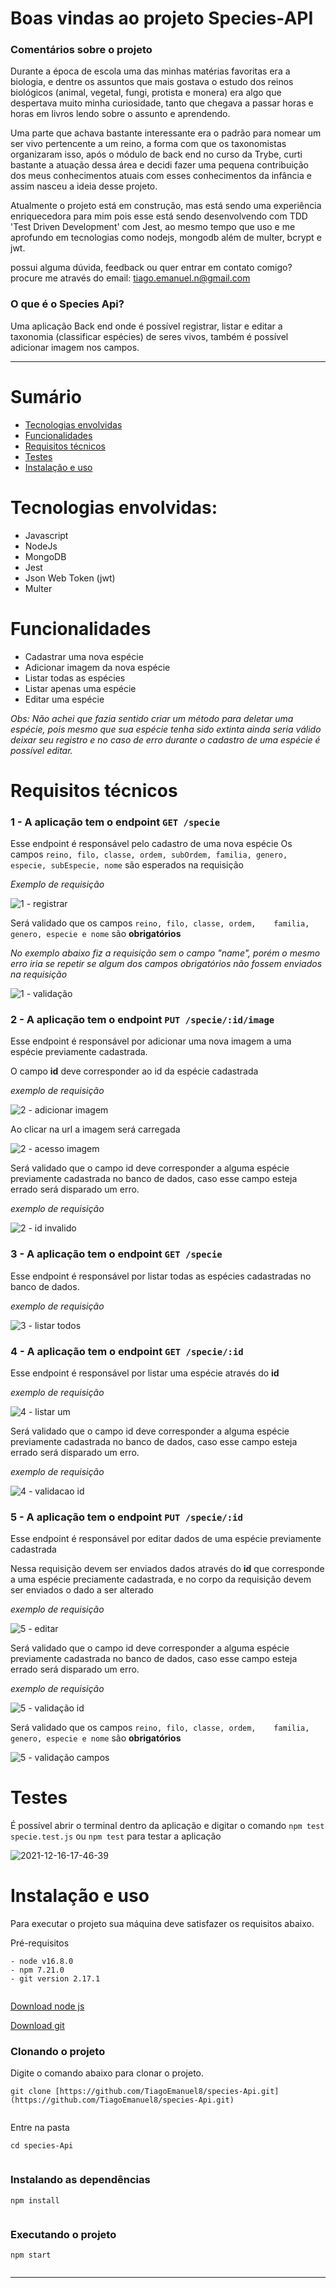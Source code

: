 # Boas vindas ao projeto Species-API

###  Comentários sobre o projeto

Durante a época de escola uma das minhas matérias favoritas era a biologia, e dentre os assuntos que mais gostava o estudo dos reinos biológicos (animal, vegetal, fungi, protista e monera) era algo que despertava muito minha curiosidade, tanto que chegava a passar horas e horas em livros lendo sobre o assunto e aprendendo.

Uma parte que achava bastante interessante era o padrão para nomear um ser vivo pertencente a um reino, a forma com que os taxonomistas organizaram isso, após o módulo de back end no curso da Trybe, curti bastante a atuação dessa área e decidi fazer uma pequena contribuição dos meus conhecimentos atuais com esses conhecimentos da infância e assim nasceu a ideia desse projeto.

Atualmente o projeto está em construção, mas está sendo uma experiência enriquecedora para mim pois esse está sendo desenvolvendo com TDD 'Test Driven Development' com Jest, ao mesmo tempo que uso e me aprofundo em tecnologias como nodejs, mongodb além de multer, bcrypt e jwt.

possui alguma dúvida, feedback ou quer entrar em contato comigo? 
procure me através do email: tiago.emanuel.n@gmail.com

### O que é o Species Api?

Uma aplicação Back end onde é possível registrar, listar e editar a taxonomia (classificar espécies) de seres vivos, também é possível adicionar imagem nos campos.

---

# Sumário

- [Tecnologias envolvidas](#tecnologias-envolvidas)
- [Funcionalidades](#funcionalidades)
- [Requisitos técnicos](#requisitos-técnicos)
- [Testes](#testes)
- [Instalação e uso](#instalação-e-uso)


# Tecnologias envolvidas:
 - Javascript
 - NodeJs
 - MongoDB
 - Jest
 - Json Web Token (jwt)
 - Multer

# Funcionalidades

- Cadastrar uma nova espécie
- Adicionar imagem da nova espécie
- Listar todas as espécies
- Listar apenas uma espécie
- Editar uma espécie

*Obs: Não achei que fazia sentido criar um método para deletar uma espécie, pois mesmo que sua espécie tenha sido extinta ainda seria válido deixar seu registro e no caso de erro durante o cadastro de uma espécie é possível editar.*

# Requisitos técnicos

### 1 - A aplicação tem o endpoint `GET /specie`


Esse endpoint é responsável pelo cadastro de uma nova espécie
Os campos `reino, filo, classe, ordem, subOrdem, familia, genero, especie, subEspecie, nome` são esperados na requisição

*Exemplo de requisição*

![1 - registrar](https://user-images.githubusercontent.com/72472530/146537400-f7c0a6be-3e70-4e52-b4e7-67449073ed95.png)


Será validado que os campos `reino, filo, classe, ordem,	familia, genero, especie e nome` são **obrigatórios**


*No exemplo abaixo fiz a requisição sem o campo "name", porém o mesmo erro iria se repetir se algum dos campos obrigatórios não fossem enviados na requisição*


![1 - validação](https://user-images.githubusercontent.com/72472530/146537890-201d6671-2b5f-4f61-bee3-908be9299748.png)


### 2 - A aplicação tem o endpoint `PUT /specie/:id/image`
Esse endpoint é responsável por adicionar uma nova imagem a uma espécie previamente cadastrada.

O campo **id** deve corresponder ao id da espécie cadastrada

*exemplo de requisição*

![2 - adicionar imagem](https://user-images.githubusercontent.com/72472530/146543476-9a5c274d-b9b3-461d-af0b-e7e302d47388.png)

Ao clicar na url a imagem será carregada

![2 - acesso imagem](https://user-images.githubusercontent.com/72472530/146543531-4ccbf177-b53d-45f8-a0fc-41b61ec829a7.png)

Será validado que o campo id deve corresponder a alguma espécie previamente cadastrada no banco de dados, caso esse campo esteja errado será disparado um erro.

*exemplo de requisição*

![2 - id invalido](https://user-images.githubusercontent.com/72472530/146543714-ec9d0b08-dc4e-4e27-aa40-4258b672df7b.png)

### 3 - A aplicação tem o endpoint `GET /specie`

Esse endpoint é responsável por listar todas as espécies cadastradas no banco de dados.

*exemplo de requisição*

![3 - listar todos](https://user-images.githubusercontent.com/72472530/146543826-74301ea2-62c5-45e8-a3f3-4b954db59ed7.png)

### 4 - A aplicação tem o endpoint `GET /specie/:id`

Esse endpoint é responsável por listar uma espécie através do **id**

*exemplo de requisição*

![4 - listar um](https://user-images.githubusercontent.com/72472530/146543857-bd80baec-4dad-422c-add9-46fb6febb8b3.png)

Será validado que o campo id deve corresponder a alguma espécie previamente cadastrada no banco de dados, caso esse campo esteja errado será disparado um erro.

*exemplo de requisição*

![4 - validacao id](https://user-images.githubusercontent.com/72472530/146544054-7d50d3a6-aeb2-4339-a287-4fe378e3444d.png)

### 5 - A aplicação tem o endpoint `PUT /specie/:id`

Esse endpoint é responsável por editar dados de uma espécie previamente cadastrada

Nessa requisição devem ser enviados dados através do **id** que corresponde a uma espécie preciamente cadastrada, e no corpo da requisição devem ser enviados o dado a ser alterado

*exemplo de requisição*

![5 - editar](https://user-images.githubusercontent.com/72472530/146544115-40d75df3-baec-4bde-9423-b26b454731c2.png)

Será validado que o campo id deve corresponder a alguma espécie previamente cadastrada no banco de dados, caso esse campo esteja errado será disparado um erro.

*exemplo de requisição*

![5 - validação id](https://user-images.githubusercontent.com/72472530/146544151-d02617ed-84f1-49d3-b6b0-689c0d298cb7.png)

Será validado que os campos `reino, filo, classe, ordem,	familia, genero, especie e nome` são **obrigatórios**

![5 - validação campos](https://user-images.githubusercontent.com/72472530/146544338-469268a5-c068-4662-89db-a56a1c04924a.png)

# Testes

É possível abrir o terminal dentro da aplicação e digitar o comando `npm test specie.test.js` ou `npm test` para testar a aplicação

![2021-12-16-17-46-39](https://user-images.githubusercontent.com/72472530/146544916-712b61c9-0195-4acc-9320-f9d22a304975.gif)

# Instalação e uso

Para executar o projeto sua máquina deve satisfazer os requisitos abaixo.  
  
Pré-requisitos  
  
```  
- node v16.8.0  
- npm 7.21.0  
- git version 2.17.1  
  
```  
  
[Download node js](https://nodejs.org/en/)  
  
[Download git](https://git-scm.com/book/en/v2/Getting-Started-Installing-Git)  
  
### Clonando o projeto  
  
Digite o comando abaixo para clonar o projeto.  
  
```  
git clone [https://github.com/TiagoEmanuel8/species-Api.git](https://github.com/TiagoEmanuel8/species-Api.git)  
  
```  
  
Entre na pasta  
  
```  
cd species-Api 
  
```  
  
### Instalando as dependências  
  
```  
npm install  
  
```  
  
### Executando o projeto  
  
```  
npm start  
  
```  
---------
